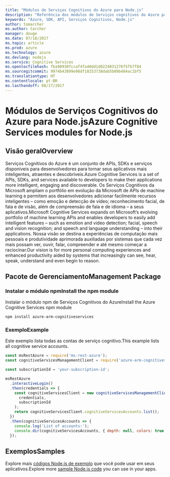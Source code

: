 ```yaml
---
title: "Módulos de Serviços Cognitivos do Azure para Node.js"
description: "Referência dos módulos de Serviços cognitivos do Azure para Node.js"
keywords: "Azure, SDK, API, Serviços Cognitivos, Node.js"
author: tomarcher
ms.author: tarcher
manager: douge
ms.date: 07/18/2017
ms.topic: article
ms.prod: azure
ms.technology: azure
ms.devlang: nodejs
ms.service: Cognitive Services
ms.openlocfilehash: fba98930fccaf4fa40dd1d0224031276f5fb7f84
ms.sourcegitcommit: 9974b43899e98df10253738dab5b09b484ac1bf5
ms.translationtype: HT
ms.contentlocale: pt-BR
ms.lasthandoff: 08/17/2017
---
```

# <a name="azure-cognitive-services-modules-for-nodejs"></a><span data-ttu-id="b2d19-104">Módulos de Serviços Cognitivos do Azure para Node.js</span><span class="sxs-lookup"><span data-stu-id="b2d19-104">Azure Cognitive Services modules for Node.js</span></span>

## <a name="overview"></a><span data-ttu-id="b2d19-105">Visão geral</span><span class="sxs-lookup"><span data-stu-id="b2d19-105">Overview</span></span>

<span data-ttu-id="b2d19-106">Serviços Cognitivos do Azure é um conjunto de APIs, SDKs e serviços disponíveis para desenvolvedores para tornar seus aplicativos mais inteligentes, atraentes e descobríveis.</span><span class="sxs-lookup"><span data-stu-id="b2d19-106">Azure Cognitive Services is a set of APIs, SDKs, and services available to developers to make their applications more intelligent, engaging and discoverable.</span></span> <span data-ttu-id="b2d19-107">Os Serviços Cognitivos da Microsoft ampliam o portfólio em evolução da Microsoft de APIs de machine learning e permitem aos desenvolvedores adicionar facilmente recursos inteligentes – como emoção e detecção de vídeo; reconhecimento facial, de fala e de visão, além de compreensão de fala e de idioma – a seus aplicativos.</span><span class="sxs-lookup"><span data-stu-id="b2d19-107">Microsoft Cognitive Services expands on Microsoft’s evolving portfolio of machine learning APIs and enables developers to easily add intelligent features – such as emotion and video detection; facial, speech and vision recognition; and speech and language understanding – into their applications.</span></span> <span data-ttu-id="b2d19-108">Nossa visão se destina a experiências de computação mais pessoais e produtividade aprimorada auxiliadas por sistemas que cada vez mais possam ver, ouvir, falar, compreender e até mesmo começar a raciocinar.</span><span class="sxs-lookup"><span data-stu-id="b2d19-108">Our vision is for more personal computing experiences and enhanced productivity aided by systems that increasingly can see, hear, speak, understand and even begin to reason.</span></span>

## <a name="management-package"></a><span data-ttu-id="b2d19-109">Pacote de Gerenciamento</span><span class="sxs-lookup"><span data-stu-id="b2d19-109">Management Package</span></span>

### <a name="install-the-npm-module"></a><span data-ttu-id="b2d19-110">Instalar o módulo npm</span><span class="sxs-lookup"><span data-stu-id="b2d19-110">Install the npm module</span></span>

<span data-ttu-id="b2d19-111">Instalar o módulo npm de Serviços Cognitivos do Azure</span><span class="sxs-lookup"><span data-stu-id="b2d19-111">Install the Azure Cognitive Services npm module</span></span>

```bash
npm install azure-arm-cognitiveservices
```

### <a name="example"></a><span data-ttu-id="b2d19-112">Exemplo</span><span class="sxs-lookup"><span data-stu-id="b2d19-112">Example</span></span>

<span data-ttu-id="b2d19-113">Este exemplo lista todas as contas de serviço cognitivo.</span><span class="sxs-lookup"><span data-stu-id="b2d19-113">This example lists all cognitive service accounts.</span></span>

```javascript
const msRestAzure = require('ms-rest-azure');
const cognitiveServicesManagementClient = require('azure-arm-cognitiveservices');

const subscriptionId = 'your-subscription-id';

msRestAzure
  .interactiveLogin()
  .then(credentials => {
    const cognitiveServicesClient = new cognitiveServicesManagementClient(
      credentials,
      subscriptionId
    );
    return cognitiveServicesClient.cognitiveServicesAccounts.list();
  })
  .then(cognitiveServicesAccounts => {
    console.log('List of accounts:');
    console.dir(cognitiveServicesAccounts, { depth: null, colors: true });    
  });

```

## <a name="samples"></a><span data-ttu-id="b2d19-114">Exemplos</span><span class="sxs-lookup"><span data-stu-id="b2d19-114">Samples</span></span>

<span data-ttu-id="b2d19-115">Explore mais [códigos Node.js de exemplo](https://azure.microsoft.com/resources/samples/?platform=nodejs) que você pode usar em seus aplicativos.</span><span class="sxs-lookup"><span data-stu-id="b2d19-115">Explore more [sample Node.js code](https://azure.microsoft.com/resources/samples/?platform=nodejs) you can use in your apps.</span></span>
